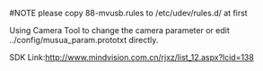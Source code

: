 #NOTE
please copy 88-mvusb.rules to /etc/udev/rules.d/ at first



Using Camera Tool to change the camera parameter or edit ../config/musua_param.prototxt directly.


SDK Link:http://www.mindvision.com.cn/rjxz/list_12.aspx?lcid=138
